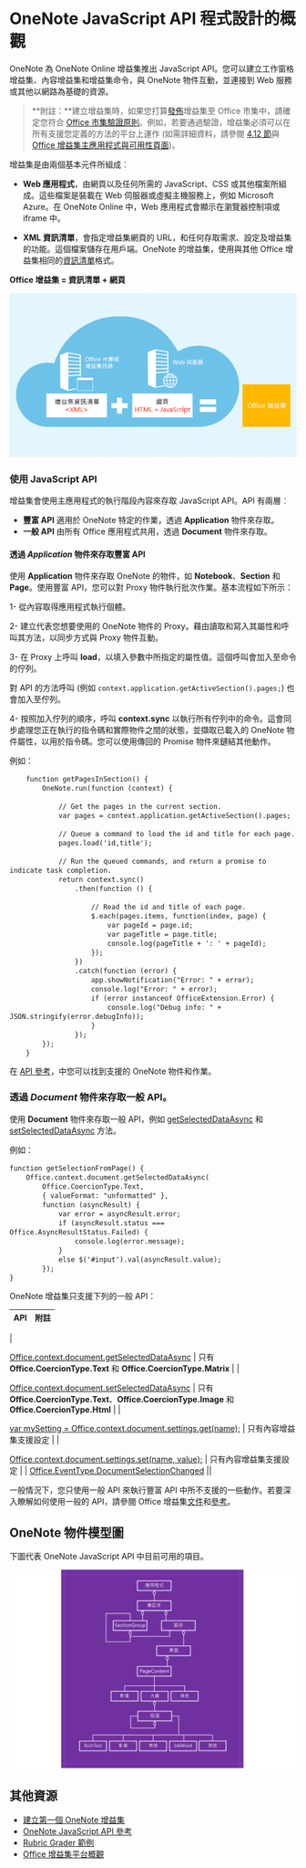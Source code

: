 # <a name="onenote-javascript-api-programming-overview"></a>OneNote JavaScript API 程式設計的概觀

OneNote 為 OneNote Online 增益集推出 JavaScript API。您可以建立工作窗格增益集、內容增益集和增益集命令，與 OneNote 物件互動，並連接到 Web 服務或其他以網路為基礎的資源。

>**附註：**建立增益集時，如果您打算[發佈](../publish/publish.md)增益集至 Office 市集中，請確定您符合 [Office 市集驗證原則](https://msdn.microsoft.com/en-us/library/jj220035.aspx)。例如，若要通過驗證，增益集必須可以在所有支援您定義的方法的平台上運作 (如需詳細資料，請參閱 [4.12 節](https://msdn.microsoft.com/en-us/library/jj220035.aspx#Anchor_3)與 [Office 增益集主應用程式與可用性頁面](https://dev.office.com/add-in-availability))。

增益集是由兩個基本元件所組成︰

- **Web 應用程式**，由網頁以及任何所需的 JavaScript、CSS 或其他檔案所組成。這些檔案是裝載在 Web 伺服器或虛擬主機服務上，例如 Microsoft Azure。在 OneNote Online 中，Web 應用程式會顯示在瀏覽器控制項或 iframe 中。
    
- **XML 資訊清單**，會指定增益集網頁的 URL，和任何存取需求、設定及增益集的功能。這個檔案儲存在用戶端。OneNote 的增益集，使用與其他 Office 增益集相同的[資訊清單](https://dev.office.com/docs/add-ins/overview/add-in-manifests)格式。

**Office 增益集 = 資訊清單 + 網頁**

![Office 增益集是由資訊清單和網頁所組成](../../images/onenote-add-in.png)

### <a name="using-the-javascript-api"></a>使用 JavaScript API

增益集會使用主應用程式的執行階段內容來存取 JavaScript API。API 有兩層︰ 

- **豐富 API** 適用於 OneNote 特定的作業，透過 **Application** 物件來存取。
- **一般 API** 由所有 Office 應用程式共用，透過 **Document** 物件來存取。

#### <a name="accessing-the-rich-api-through-the-application-object"></a>透過 *Application* 物件來存取豐富 API

使用 **Application** 物件來存取 OneNote 的物件，如 **Notebook**、**Section** 和 **Page**。使用豐富 API，您可以對 Proxy 物件執行批次作業。基本流程如下所示： 

1- 從內容取得應用程式執行個體。

2- 建立代表您想要使用的 OneNote 物件的 Proxy。藉由讀取和寫入其屬性和呼叫其方法，以同步方式與 Proxy 物件互動。 

3- 在 Proxy 上呼叫 **load**，以填入參數中所指定的屬性值。這個呼叫會加入至命令的佇列。 

   對 API 的方法呼叫 (例如 `context.application.getActiveSection().pages;`) 也會加入至佇列。
    
4- 按照加入佇列的順序，呼叫 **context.sync** 以執行所有佇列中的命令。這會同步處理您正在執行的指令碼和實際物件之間的狀態，並擷取已載入的 OneNote 物件屬性，以用於指令碼。您可以使用傳回的 Promise 物件來鏈結其他動作。

例如： 

```
    function getPagesInSection() {
        OneNote.run(function (context) {
            
            // Get the pages in the current section.
            var pages = context.application.getActiveSection().pages;
            
            // Queue a command to load the id and title for each page.            
            pages.load('id,title');
            
            // Run the queued commands, and return a promise to indicate task completion.
            return context.sync()
                .then(function () {
                    
                    // Read the id and title of each page. 
                    $.each(pages.items, function(index, page) {
                        var pageId = page.id;
                        var pageTitle = page.title;
                        console.log(pageTitle + ': ' + pageId); 
                    });
                })
                .catch(function (error) {
                    app.showNotification("Error: " + error);
                    console.log("Error: " + error);
                    if (error instanceof OfficeExtension.Error) {
                        console.log("Debug info: " + JSON.stringify(error.debugInfo));
                    }
                });
        });
    }
```

在 [API 參考](../../reference/onenote/onenote-add-ins-javascript-reference.md)，中您可以找到支援的 OneNote 物件和作業。

### <a name="accessing-the-common-api-through-the-document-object"></a>透過 *Document* 物件來存取一般 API。

使用 **Document** 物件來存取一般 API，例如 [getSelectedDataAsync](https://dev.office.com/reference/add-ins/shared/document.getselecteddataasync) 和 [setSelectedDataAsync](https://dev.office.com/reference/add-ins/shared/document.setselecteddataasync) 方法。 

例如：  

```
function getSelectionFromPage() {
    Office.context.document.getSelectedDataAsync(
        Office.CoercionType.Text,
        { valueFormat: "unformatted" },
        function (asyncResult) {
            var error = asyncResult.error;
            if (asyncResult.status === Office.AsyncResultStatus.Failed) {
                console.log(error.message);
            }
            else $('#input').val(asyncResult.value);
        });
}
```
OneNote 增益集只支援下列的一般 API：

| API | 附註 |
|:------|:------|
| 

  [Office.context.document.getSelectedDataAsync](https://msdn.microsoft.com/en-us/library/office/fp142294.aspx) | 只有 **Office.CoercionType.Text** 和 **Office.CoercionType.Matrix** |
| 

  [Office.context.document.setSelectedDataAsync](https://msdn.microsoft.com/en-us/library/office/fp142145.aspx) | 只有 **Office.CoercionType.Text**、**Office.CoercionType.Image** 和 **Office.CoercionType.Html** | 
| 

  [var mySetting = Office.context.document.settings.get(name);](https://msdn.microsoft.com/en-us/library/office/fp142180.aspx) | 只有內容增益集支援設定 | 
| 

  [Office.context.document.settings.set(name, value);](https://msdn.microsoft.com/en-us/library/office/fp161063.aspx) | 只有內容增益集支援設定 | 
| [Office.EventType.DocumentSelectionChanged](https://dev.office.com/reference/add-ins/shared/document.selectionchanged.event) ||

一般情況下，您只使用一般 API 來執行豐富 API 中所不支援的一些動作。若要深入瞭解如何使用一般的 API，請參閱 Office 增益集[文件](https://dev.office.com/docs/add-ins/overview/office-add-ins)和[參考](https://dev.office.com/reference/add-ins/javascript-api-for-office)。


<a name="om-diagram"></a>
## <a name="onenote-object-model-diagram"></a>OneNote 物件模型圖 
下圖代表 OneNote JavaScript API 中目前可用的項目。

  ![OneNote 物件模型圖](../../images/onenote-om.png)


## <a name="additional-resources"></a>其他資源

- [建立第一個 OneNote 增益集](onenote-add-ins-getting-started.md)
- [OneNote JavaScript API 參考](../../reference/onenote/onenote-add-ins-javascript-reference.md)
- [Rubric Grader 範例](https://github.com/OfficeDev/OneNote-Add-in-Rubric-Grader)
- [Office 增益集平台概觀](https://dev.office.com/docs/add-ins/overview/office-add-ins)
